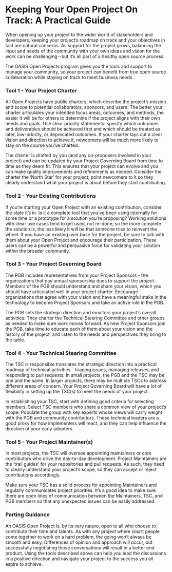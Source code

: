 # Keeping Your Open Project On Track: A Practical Guide

When opening up your project to the wider world of stakeholders and developers, keeping your project’s roadmap on track and your objectives in tact are natural concerns. As support for the project grows, balancing the input and needs of the community with your own ideas and vision for the work can be challenging--but it’s all part of a healthy open source process.

The OASIS Open Projects program gives you the tools and support to manage your community, so your project can benefit from true open source collaboration while staying on track to meet business needs.

### Tool 1 - Your Project Charter

All Open Projects have public charters, which describe the project’s mission and scope to potential collaborators, sponsors, and users. The better your charter articulates your intended focus areas, outcomes, and methods, the easier it will be for others to determine if the project aligns with their own needs and goals. Use clear priority statements:  specify which outcomes and deliverables should be achieved first and which should be treated as later, low-priority, or deprecated outcomes. If your charter lays out a clear vision and direction to achieve it, newcomers will be much more likely to stay on the course you’ve charted. 

The charter is drafted by you (and any co-proposers involved in your project) and can be updated by your Project Governing Board from time to time as they deem fit. This ensures that your project can evolve and you can make quality improvements and refinements as needed. Consider the charter the ‘North Star’ for your project; point newcomers to it so they clearly understand what your project is about before they start contributing. 

### Tool 2 - Your Existing Contributions

If you’re starting your Open Project with an existing contribution, consider the state it’s in. Is it a complete tool that you’ve been using internally for some time or a prototype for a solution you’re proposing? Working solutions with clear use cases tend to get used, not re-done, so the more complete the solution is, the less likely it will be that someone tries to reinvent the wheel. If you have an existing user base for the project, be sure to talk with them about your Open Project and encourage their participation. These users can be a powerful and persuasive force  for validating your solution within the broader community.

### Tool 3 - Your Project Governing Board 

The PGB includes representatives from your Project Sponsors - the organizations that pay annual sponsorship dues to support the project. Members of the PGB should understand and share your vision, which you should have articulated well in your project charter. Encourage organizations that agree with your vision and have a meaningful stake in the technology to become Project Sponsors and take an active role in the PGB. 

The PGB sets the strategic direction and monitors your project’s overall activities. They charter the Technical Steering Committee and other groups as needed to make sure work moves forward. As new Project Sponsors join the PGB, take time to educate each of them about your vision and the history of the project, and listen to the needs and perspectives they bring to the table. 

### Tool 4 - Your Technical Steering Committee 

The TSC is responsible translates the strategic direction into a practical roadmap of technical activities - triaging issues, managing releases, and responding to pull requests. In small projects, the PGB and the TSC may be one and the same. In larger projects, there may be multiple TSCs to address different areas of concern. Your Project Governing Board will have a lot of flexibility in setting up the TSC(s) to meet the needs of your project.

In establishing your TSC, start with defining good criteria for selecting members. Select TSC members who share a common view of your project’s scope. Populate the group with key experts whose views will carry weight with the PGB and community contributors. These technical leaders are a good proxy for how implementers will react, and they can help influence the direction of your early adopters. 

### Tool 5 - Your Project Maintainer(s)

In most projects, the TSC will oversee appointing maintainers or core contributors who drive the day-to-day development. Project Maintainers are the ‘trail guides’ for your repositories and pull requests. As such, they need to clearly understand your project’s scope, so they can accept or reject contributions accordingly.

Make sure your TSC has a solid process for appointing Maintainers and regularly communicates project priorities. It’s a good idea to make sure there are open lines of communication between the Maintainers, TSC, and PGB members so that any unexpected issues can be easily addressed.

### Parting Guidance

An OASIS Open Project is, by its very nature, open to all who choose to contribute their time and talents. As with any project where smart people come together to work on a hard problem, the going won’t always be smooth and easy. Differences of opinion and approach will occur, but successfully negotiating those conversations will result in a better end product. Using the tools described above can help you lead the discussions in a positive direction and navigate your project to the success you all aspire to achieve. 
